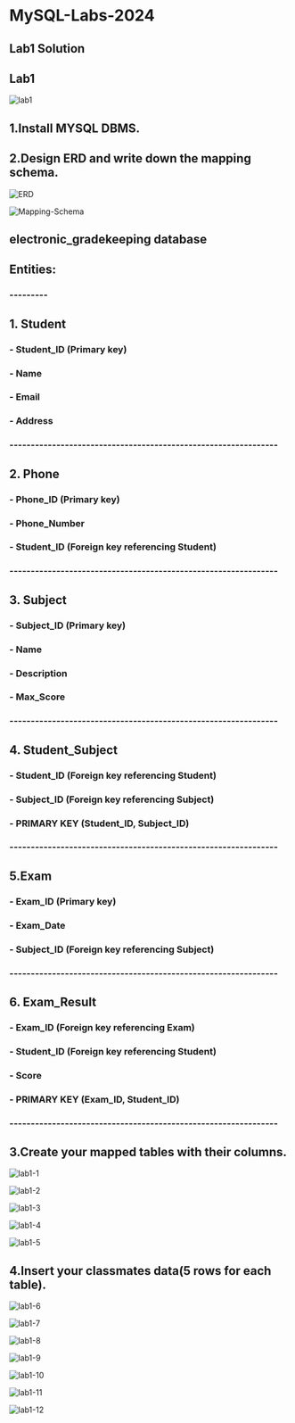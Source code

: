 # MySQL-Labs-2024
## Lab1 Solution

## Lab1
![lab1](https://github.com/fatmakhaledosman/MySQL-Labs-2024/blob/main/Labs-images/lab1.png)

##  1.Install MYSQL DBMS.


## 2.Design ERD and write down the mapping schema.

![ERD]()

![Mapping-Schema]()

## electronic_gradekeeping database

## Entities:
### ---------
## 1. Student
###     - Student_ID (Primary key)
###     - Name
###     - Email
###     - Address
### ---------------------------------------------------------------
###
## 2. Phone 
###     - Phone_ID (Primary key)
###     - Phone_Number
###     - Student_ID (Foreign key referencing Student)
###  ---------------------------------------------------------------
###
## 3. Subject 
###     - Subject_ID (Primary key)
###     - Name
###     - Description 
###     - Max_Score 
###  ---------------------------------------------------------------
###
## 4. Student_Subject  
###     - Student_ID (Foreign key referencing Student)
###     - Subject_ID (Foreign key referencing Subject)
###     - PRIMARY KEY (Student_ID, Subject_ID)
###  ---------------------------------------------------------------
###
## 5.Exam 
###     - Exam_ID (Primary key)
###     - Exam_Date
###     - Subject_ID (Foreign key referencing Subject)
###  ---------------------------------------------------------------
###
## 6. Exam_Result
###     - Exam_ID (Foreign key referencing Exam)
###     - Student_ID (Foreign key referencing Student)
###     - Score 
###     - PRIMARY KEY (Exam_ID, Student_ID)
### ---------------------------------------------------------------
###
## 3.Create your mapped tables with their columns.

![lab1-1](https://github.com/fatmakhaledosman/MySQL-Labs-2024/blob/main/Labs-images/lab1/lab1-1.png)

![lab1-2](https://github.com/fatmakhaledosman/MySQL-Labs-2024/blob/main/Labs-images/lab1/lab1-2.png)

![lab1-3](https://github.com/fatmakhaledosman/MySQL-Labs-2024/blob/main/Labs-images/lab1/lab1-3.png)

![lab1-4](https://github.com/fatmakhaledosman/MySQL-Labs-2024/blob/main/Labs-images/lab1/lab1-4.png)

![lab1-5](https://github.com/fatmakhaledosman/MySQL-Labs-2024/blob/main/Labs-images/lab1/lab1-5.png)

## 4.Insert your classmates data(5 rows for each table).

![lab1-6](https://github.com/fatmakhaledosman/MySQL-Labs-2024/blob/main/Labs-images/lab1/lab1-6.png)

![lab1-7](https://github.com/fatmakhaledosman/MySQL-Labs-2024/blob/main/Labs-images/lab1/lab1-7.png)

![lab1-8](https://github.com/fatmakhaledosman/MySQL-Labs-2024/blob/main/Labs-images/lab1/lab1-8.png)

![lab1-9](https://github.com/fatmakhaledosman/MySQL-Labs-2024/blob/main/Labs-images/lab1/lab1-9.png)

![lab1-10](https://github.com/fatmakhaledosman/MySQL-Labs-2024/blob/main/Labs-images/lab1/lab1-10.png)

![lab1-11](https://github.com/fatmakhaledosman/MySQL-Labs-2024/blob/main/Labs-images/lab1/lab1-11.png)

![lab1-12](https://github.com/fatmakhaledosman/MySQL-Labs-2024/blob/main/Labs-images/lab1/lab1-12.png)
